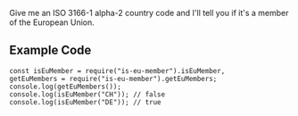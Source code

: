 Give me an ISO 3166-1 alpha-2 country code and I'll tell you if it's a member of the European Union.

## Example Code

    const isEuMember = require("is-eu-member").isEuMember,
    getEuMembers = require("is-eu-member").getEuMembers;
    console.log(getEuMembers());
    console.log(isEuMember("CH")); // false
    console.log(isEuMember("DE")); // true
